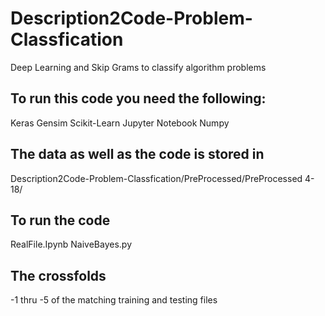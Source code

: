 # Description2Code-Problem-Classfication
Deep Learning and Skip Grams to classify algorithm problems

## To run this code you need the following:
Keras
Gensim
Scikit-Learn
Jupyter Notebook
Numpy

## The data as well as the code is stored in 
Description2Code-Problem-Classfication/PreProcessed/PreProcessed 4-18/

## To run the code 
RealFile.Ipynb
NaiveBayes.py

## The crossfolds
-1 thru -5 of the matching training and testing files
